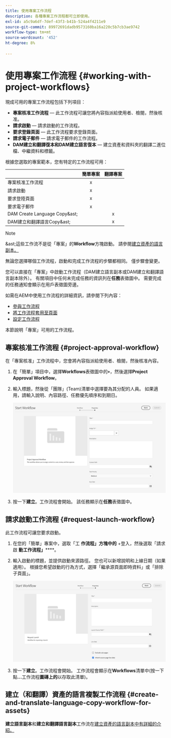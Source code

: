 ```yaml
---
title: 使用專案工作流程
description: 各種專案工作流程都可立即使用。
exl-id: a5c9a6df-7def-43f3-b41b-524a4f4211e9
source-git-commit: 89972691dadb9573160ba16a220c5b7cb3ae9742
workflow-type: tm+mt
source-wordcount: '452'
ht-degree: 8%

---
```


# 使用專案工作流程 {#working-with-project-workflows}

現成可用的專案工作流程包括下列項目：

* **專案核准工作流程**  — 此工作流程可讓您將內容指派給使用者、檢閱，然後核准。
* **請求啟動**  — 請求啟動的工作流程。
* **要求登錄頁面**  — 此工作流程要求登錄頁面。
* **請求電子郵件**  — 請求電子郵件的工作流程。
* **DAM建立和翻譯復本和DAM建立語言復本**  — 建立資產和資料夾的翻譯二進位檔、中繼資料和標籤。

根據您選取的專案範本，您有特定的工作流程可用：

|  | **簡單專案** | **翻譯專案** |
|---|:-:|:-:|
| 專案核准工作流程 | x |  |
| 請求啟動 | x |  |
| 要求登陸頁面 | x |  |
| 要求電子郵件 | x |  |
| DAM Create Language Copy&amp;ast; |  | x |
| DAM建立和翻譯語言Copy&amp;ast; |  | x |

>[!NOTE]
>
>&amp;ast;這些工作流不是從「專案」的&#x200B;**Workflow**&#x200B;方塊啟動。 請參閱[建立資產的語言副本。](/help/sites-cloud/administering/translation/managing-projects.md)

無論您選擇哪個工作流程，啟動和完成工作流程的步驟都相同。 僅步驟會變更。

您可以直接在「專案」中啟動工作流程（DAM建立語言副本或DAM建立和翻譯語言副本除外）。 有關項目中任何未完成任務的資訊列在&#x200B;**任務**&#x200B;表徵圖中。 需要完成的任務通知會顯示在用戶表徵圖旁邊。

如需在AEM中使用工作流程的詳細資訊，請參閱下列內容：

* [參與工作流程](/help/sites-cloud/authoring/workflows/participating.md)
* [將工作流程套用至頁面](/help/sites-cloud/authoring/workflows/applying.md)
* [設定工作流程](/help/sites-cloud/administering/workflows-administering.md)

本節說明「專案」可用的工作流程。

## 專案核准工作流程 {#project-approval-workflow}

在「專案核准」工作流程中，您會將內容指派給使用者、檢閱，然後核准內容。

1. 在「簡單」項目中，選擇&#x200B;**Workflows**&#x200B;表徵圖中的&#x200B;**`+`**，然後選擇&#x200B;**Project Approval Workflow**。
1. 輸入標題，然後從「團隊」(Team)清單中選擇要為其分配的人員。 如果適用，請輸入說明、內容路徑、任務優先順序和到期日。

   ![請求核准](/help/sites-cloud/authoring/assets/projects-approval.png)

1. 按一下&#x200B;**建立**。工作流程會開始。 該任務顯示在&#x200B;**任務**&#x200B;表徵圖中。

## 請求啟動工作流程 {#request-launch-workflow}

此工作流程可讓您要求啟動。

1. 在您的「簡單」專案中，選取「工 **作流程」方塊中的** +登入，然後選取「請求啟 **動工作流程」******。
1. 輸入啟動的標題，並提供啟動來源路徑。 您也可以新增說明和上線日期（如果適用）。 根據您希望啟動的行為方式，選擇「繼承源頁面即時資料」或「排除子頁面」。

   ![請求啟動](/help/sites-cloud/authoring/assets/projects-request-launch.png)

1. 按一下&#x200B;**建立**。工作流程會開始。 工作流程會顯示在&#x200B;**Workflows**&#x200B;清單中(按一下點&#x200B;**...**&#x200B;工作流程&#x200B;**圖磚上的**&#x200B;以存取此清單)。

## 建立（和翻譯）資產的語言複製工作流程 {#create-and-translate-language-copy-workflow-for-assets}

**建立語言副本**&#x200B;和&#x200B;**建立和翻譯語言副本**&#x200B;工作流在[建立資產的語言副本中有詳細的介紹。](/help/assets/translate-assets.md)
